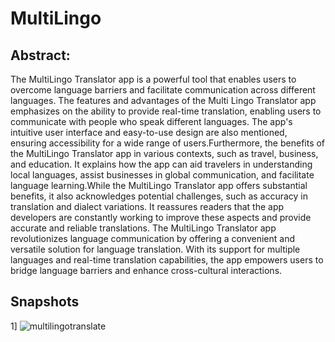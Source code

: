 # MultiLingo
## Abstract:
The MultiLingo Translator app is a powerful tool that enables users to overcome language 
barriers and facilitate communication across different languages. 
The features and advantages of the Multi Lingo Translator app emphasizes on the ability to 
provide real-time translation, enabling users to communicate with people who speak different 
languages. The app's intuitive user interface and easy-to-use design are also mentioned, 
ensuring accessibility for a wide range of users.Furthermore, the benefits of the MultiLingo Translator app in various contexts, such as travel, 
business, and education. It explains how the app can aid travelers in understanding local 
languages, assist businesses in global communication, and facilitate language learning.While the MultiLingo Translator app offers substantial benefits, it also acknowledges potential 
challenges, such as accuracy in translation and dialect variations. It reassures readers that the 
app developers are constantly working to improve these aspects and provide accurate and 
reliable translations. The MultiLingo Translator app revolutionizes language communication 
by offering a convenient and versatile solution for language translation. With its support for 
multiple languages and real-time translation capabilities, the app empowers users to bridge 
language barriers and enhance cross-cultural interactions.

## Snapshots 
1]  ![multilingotranslate](https://github.com/isocyanide-nidhic/MultiLingo/assets/90675995/d41dc0e2-540a-4ab6-9237-3c77e50000ca)
